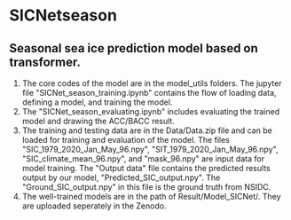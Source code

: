 # SICNetseason
## Seasonal sea ice prediction model based on transformer.

1. The core codes of the model are in the model_utils folders. The jupyter file "SICNet_season_training.ipynb" contains the flow of loading data, defining a model, and training the model. 
2. The "SICNet_season_evaluating.ipynb" includes evaluating the trained model and drawing the ACC/BACC result. 
3. The training and testing data are in the Data/Data.zip file and can be loaded for training and evaluation of the model. The files "SIC_1979_2020_Jan_May_96.npy", "SIT_1979_2020_Jan_May_96.npy", "SIC_climate_mean_96.npy", and "mask_96.npy" are input data for model training. The "Output data" file contains the predicted results output by our model, "Predicted_SIC_output.npy". The "Ground_SIC_output.npy" in this file is the ground truth from NSIDC.
4. The well-trained models are in the path of Result/Model_SICNet/. They are uploaded seperately in the Zenodo.
